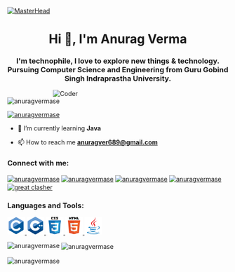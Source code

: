 [![MasterHead](http://www.pramukhdigital.com/wp-content/uploads/2018/07/New-PNC-Animated-Banners.gif)](http://ww16.rishavchanda.io)
<h1 align="center">Hi 👋, I'm Anurag Verma</h1>
<h3 align="center">I'm technophile, I love to explore new things & technology. Pursuing Computer Science and Engineering from Guru Gobind Singh Indraprastha University.
</h3>
<img align="right" alt="Coder" width="400" src="https://cdn.dribbble.com/users/1162077/screenshots/3848914/programmer.gif">

<p align="left"> <img src="https://komarev.com/ghpvc/?username=anuragvermase&label=Profile%20views&color=0e75b6&style=flat" alt="anuragvermase" /> </p>

<p align="left"> <a href="https://twitter.com/anuragvermase" target="blank"><img src="https://img.shields.io/twitter/follow/anuragvermase?logo=twitter&style=for-the-badge" alt="anuragvermase" /></a> </p>

- 🌱 I’m currently learning **Java**

- 📫 How to reach me **anuragver689@gmail.com**

<h3 align="left">Connect with me:</h3>
<p align="left">
<a href="https://twitter.com/anuragvermase" target="blank"><img align="center" src="https://raw.githubusercontent.com/rahuldkjain/github-profile-readme-generator/master/src/images/icons/Social/twitter.svg" alt="anuragvermase" height="30" width="40" /></a>
<a href="https://linkedin.com/in/anuragvermase" target="blank"><img align="center" src="https://raw.githubusercontent.com/rahuldkjain/github-profile-readme-generator/master/src/images/icons/Social/linked-in-alt.svg" alt="anuragvermase" height="30" width="40" /></a>
<a href="https://www.facebook.com/profile.php?id=100022854019130" target="blank"><img align="center" src="https://raw.githubusercontent.com/rahuldkjain/github-profile-readme-generator/master/src/images/icons/Social/facebook.svg" alt="anuragvermase" height="30" width="40" /></a>
<a href="https://instagram.com/anuragvermase" target="blank"><img align="center" src="https://raw.githubusercontent.com/rahuldkjain/github-profile-readme-generator/master/src/images/icons/Social/instagram.svg" alt="anuragvermase" height="30" width="40" /></a>
<a href="https://www.youtube.com/@anuragvermase" target="blank"><img align="center" src="https://raw.githubusercontent.com/rahuldkjain/github-profile-readme-generator/master/src/images/icons/Social/youtube.svg" alt="great clasher" height="30" width="40" /></a>
</p>

<h3 align="left">Languages and Tools:</h3>
<p align="left"> <a href="https://www.cprogramming.com/" target="_blank" rel="noreferrer"> <img src="https://raw.githubusercontent.com/devicons/devicon/master/icons/c/c-original.svg" alt="c" width="40" height="40"/> </a> <a href="https://www.w3schools.com/cpp/" target="_blank" rel="noreferrer"> <img src="https://raw.githubusercontent.com/devicons/devicon/master/icons/cplusplus/cplusplus-original.svg" alt="cplusplus" width="40" height="40"/> </a> <a href="https://www.w3schools.com/css/" target="_blank" rel="noreferrer"> <img src="https://raw.githubusercontent.com/devicons/devicon/master/icons/css3/css3-original-wordmark.svg" alt="css3" width="40" height="40"/> </a> <a href="https://www.w3.org/html/" target="_blank" rel="noreferrer"> <img src="https://raw.githubusercontent.com/devicons/devicon/master/icons/html5/html5-original-wordmark.svg" alt="html5" width="40" height="40"/> </a> <a href="https://www.java.com" target="_blank" rel="noreferrer"> <img src="https://raw.githubusercontent.com/devicons/devicon/master/icons/java/java-original.svg" alt="java" width="40" height="40"/> </a> </p>

<p><img align="left" src="https://github-readme-stats.vercel.app/api/top-langs?username=anuragvermase&show_icons=true&locale=en&layout=compact" alt="anuragvermase" /></p>

<p>&nbsp;<img align="center" src="https://github-readme-stats.vercel.app/api?username=anuragvermase&show_icons=true&locale=en" alt="anuragvermase" /></p>

<p><img align="center" src="https://github-readme-streak-stats.herokuapp.com/?user=anuragvermase&" alt="anuragvermase" /></p>


